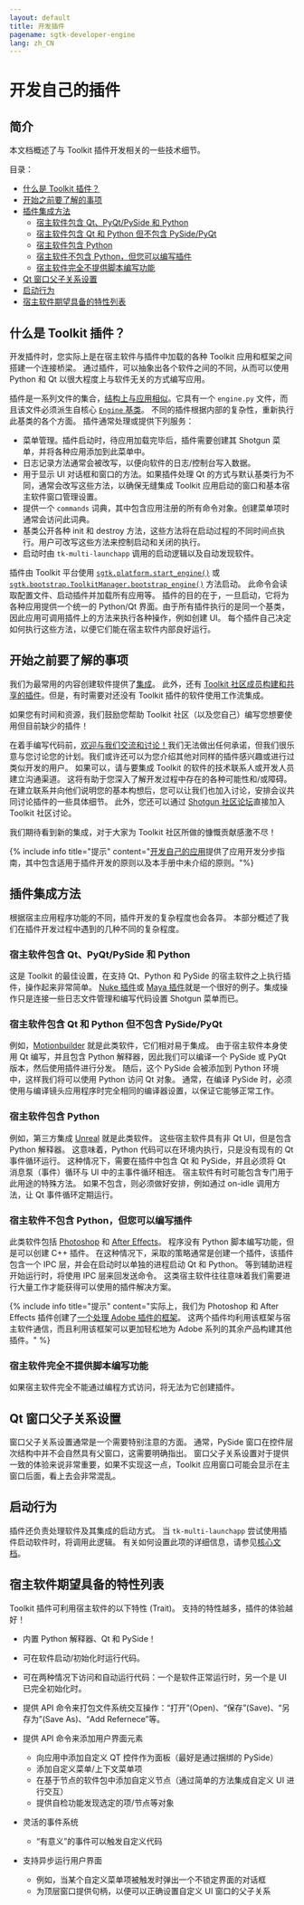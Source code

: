 ```yaml
---
layout: default
title: 开发插件
pagename: sgtk-developer-engine
lang: zh_CN
---
```


# 开发自己的插件

## 简介
本文档概述了与 Toolkit 插件开发相关的一些技术细节。

目录：
- [什么是 Toolkit 插件？](#what-is-a-toolkit-engine)
- [开始之前要了解的事项](#things-to-know-before-you-start)
- [插件集成方法](#approaches-to-engine-integration)
   - [宿主软件包含 Qt、PyQt/PySide 和 Python](#host-software-includes-qt-pyqtpyside-and-python)
   - [宿主软件包含 Qt 和 Python 但不包含 PySide/PyQt](#host-software-includes-qt-and-python-but-not-pysidepyqt)
   - [宿主软件包含 Python](#host-software-includes-python)
   - [宿主软件不包含 Python，但您可以编写插件](#host-software-does-not-contain-python-but-you-can-write-plugins)
   - [宿主软件完全不提供脚本编写功能](#host-software-provides-no-scriptability-at-all)
- [Qt 窗口父子关系设置](#qt-window-parenting)
- [启动行为](#startup-behavior)
- [宿主软件期望具备的特性列表](#host-software-wish-list)

## 什么是 Toolkit 插件？
开发插件时，您实际上是在宿主软件与插件中加载的各种 Toolkit 应用和框架之间搭建一个连接桥梁。
通过插件，可以抽象出各个软件之间的不同，从而可以使用 Python 和 Qt 以很大程度上与软件无关的方式编写应用。

插件是一系列文件的集合，[结构上与应用相似](sgtk-developer-app.md#anatomy-of-the-template-starter-app)。它具有一个 `engine.py` 文件，而且该文件必须派生自核心 [`Engine` 基类](https://github.com/shotgunsoftware/tk-core/blob/master/python/tank/platform/engine.py)。
不同的插件根据内部的复杂性，重新执行此基类的各个方面。
插件通常处理或提供下列服务：

- 菜单管理。插件启动时，待应用加载完毕后，插件需要创建其 Shotgun 菜单，并将各种应用添加到此菜单中。
- 日志记录方法通常会被改写，以便向软件的日志/控制台写入数据。
- 用于显示 UI 对话框和窗口的方法。如果插件处理 Qt 的方式与默认基类行为不同，通常会改写这些方法，以确保无缝集成 Toolkit 应用启动的窗口和基本宿主软件窗口管理设置。
- 提供一个 `commands` 词典，其中包含应用注册的所有命令对象。创建菜单项时通常会访问此词典。
- 基类公开各种 init 和 destroy 方法，这些方法将在启动过程的不同时间点执行。用户可改写这些方法来控制启动和关闭的执行。
- 启动时由 `tk-multi-launchapp` 调用的启动逻辑以及自动发现软件。

插件由 Toolkit 平台使用 [`sgtk.platform.start_engine()`](https://developer.shotgunsoftware.com/tk-core/platform.html#sgtk.platform.start_engine) 或 [`sgtk.bootstrap.ToolkitManager.bootstrap_engine()`](https://developer.shotgunsoftware.com/tk-core/initializing.html#sgtk.bootstrap.ToolkitManager.bootstrap_engine) 方法启动。
此命令会读取配置文件、启动插件并加载所有应用等。
插件的目的在于，一旦启动，它将为各种应用提供一个统一的 Python/Qt 界面。由于所有插件执行的是同一个基类，因此应用可调用插件上的方法来执行各种操作，例如创建 UI。
每个插件自己决定如何执行这些方法，以便它们能在宿主软件内部良好运行。

## 开始之前要了解的事项

我们为最常用的内容创建软件提供了[集成](https://support.shotgunsoftware.com/hc/en-us/articles/219039798-Integrations-Apps-and-Engines)。
此外，还有 [Toolkit 社区成员构建和共享的插件](https://support.shotgunsoftware.com/hc/zh-cn/articles/219039828-Community-Shared-Integrations)。但是，有时需要对还没有 Toolkit 插件的软件使用工作流集成。

如果您有时间和资源，我们鼓励您帮助 Toolkit 社区（以及您自己）编写您想要使用但目前缺少的插件！

在着手编写代码前，[欢迎与我们交流和讨论！](toolkitsupport@shotgunsoftware.com)我们无法做出任何承诺，但我们很乐意与您讨论您的计划。我们或许还可以为您介绍其他对同样的插件感兴趣或进行过类似开发的用户。
如果可以，请与要集成 Toolkit 的软件的技术联系人或开发人员建立沟通渠道。
这将有助于您深入了解开发过程中存在的各种可能性和/或障碍。
在建立联系并向他们说明您的基本构想后，您可以让我们也加入讨论，安排会议共同讨论插件的一些具体细节。
此外，您还可以通过 [Shotgun 社区论坛](https://community.shotgunsoftware.com/c/pipeline)直接加入 Toolkit 社区讨论。

我们期待看到新的集成，对于大家为 Toolkit 社区所做的慷慨贡献感激不尽！

{% include info title="提示" content="[开发自己的应用](sgtk-developer-app.md)提供了应用开发分步指南，其中包含适用于插件开发的原则以及本手册中未介绍的原则。"%}

## 插件集成方法

根据宿主应用程序功能的不同，插件开发的复杂程度也会各异。
本部分概述了我们在插件开发过程中遇到的几种不同的复杂程度。


### 宿主软件包含 Qt、PyQt/PySide 和 Python
这是 Toolkit 的最佳设置，在支持 Qt、Python 和 PySide 的宿主软件之上执行插件，操作起来非常简单。
[Nuke 插件](https://github.com/shotgunsoftware/tk-nuke)或 [Maya 插件](https://github.com/shotgunsoftware/tk-maya)就是一个很好的例子。集成操作只是连接一些日志文件管理和编写代码设置 Shotgun 菜单而已。


### 宿主软件包含 Qt 和 Python 但不包含 PySide/PyQt
例如，[Motionbuilder](https://github.com/shotgunsoftware/tk-motionbuilder) 就是此类软件，它们相对易于集成。
由于宿主软件本身使用 Qt 编写，并且包含 Python 解释器，因此我们可以编译一个 PySide 或 PyQt 版本，然后使用插件进行分发。
随后，这个 PySide 会被添加到 Python 环境中，这样我们将可以使用 Python 访问 Qt 对象。
通常，在编译 PySide 时，必须使用与编译镜头应用程序时完全相同的编译器设置，以保证它能够正常工作。


### 宿主软件包含 Python
例如，第三方集成 [Unreal](https://github.com/ue4plugins/tk-unreal) 就是此类软件。
这些宿主软件具有非 Qt UI，但是包含 Python 解释器。
这意味着，Python 代码可以在环境内执行，只是没有现有的 Qt 事件循环运行。
这种情况下，需要在插件中包含 Qt 和 PySide，并且必须将 Qt 消息泵（事件）循环与 UI 中的主事件循环相连。
宿主软件有时可能包含专门用于此用途的特殊方法。
如果不包含，则必须做好安排，例如通过 on-idle 调用方法，让 Qt 事件循环定期运行。


### 宿主软件不包含 Python，但您可以编写插件
此类软件包括 [Photoshop](https://github.com/shotgunsoftware/tk-photoshopcc) 和 [After Effects](https://github.com/shotgunsoftware/tk-aftereffects)。
程序没有 Python 脚本编写功能，但是可以创建 C++ 插件。
在这种情况下，采取的策略通常是创建一个插件，该插件包含一个 IPC 层，并会在启动时以单独的进程启动 Qt 和 Python。
等到辅助进程开始运行时，将使用 IPC 层来回发送命令。
这类宿主软件往往意味着我们需要进行大量工作才能获得可以使用的插件解决方案。

{% include info title="提示" content="实际上，我们为 Photoshop 和 After Effects 插件创建了[一个处理 Adobe 插件的框架](https://github.com/shotgunsoftware/tk-framework-adobe)。
这两个插件均利用该框架与宿主软件通信，而且利用该框架可以更加轻松地为 Adobe 系列的其余产品构建其他插件。" %}


### 宿主软件完全不提供脚本编写功能
如果宿主软件完全不能通过编程方式访问，将无法为它创建插件。


## Qt 窗口父子关系设置
窗口父子关系设置通常是一个需要特别注意的方面。
通常，PySide 窗口在控件层次结构中并不会自然具有父窗口，这需要明确指出。
窗口父子关系设置对于提供一致的体验来说非常重要，如果不实现这一点，Toolkit 应用窗口可能会显示在主窗口后面，看上去会非常混乱。

## 启动行为
插件还负责处理软件及其集成的启动方式。
当 `tk-multi-launchapp` 尝试使用插件启动软件时，将调用此逻辑。
有关如何设置此项的详细信息，请参见[核心文档](https://developer.shotgunsoftware.com/tk-core/initializing.html?highlight=create_engine_launcher#launching-software)。

## 宿主软件期望具备的特性列表
Toolkit 插件可利用宿主软件的以下特性 (Trait)。
支持的特性越多，插件的体验越好！

- 内置 Python 解释器、Qt 和 PySide！
- 可在软件启动/初始化时运行代码。
- 可在两种情况下访问和自动运行代码：一个是软件正常运行时，另一个是 UI 已完全初始化时。
- 提供 API 命令来打包文件系统交互操作：“打开”(Open)、“保存”(Save)、“另存为”(Save As)、“Add Refernece”等。
- 提供 API 命令来添加用户界面元素

   - 向应用中添加自定义 QT 控件作为面板（最好是通过捆绑的 PySide）
   - 添加自定义菜单/上下文菜单项
   - 在基于节点的软件包中添加自定义节点（通过简单的方法集成自定义 UI 进行交互）
   - 提供自检功能发现选定的项/节点等对象
- 灵活的事件系统
   - “有意义”的事件可以触发自定义代码
- 支持异步运行用户界面
   - 例如，当某个自定义菜单项被触发时弹出一个不锁定界面的对话框
   - 为顶层窗口提供句柄，以便可以正确设置自定义 UI 窗口的父子关系